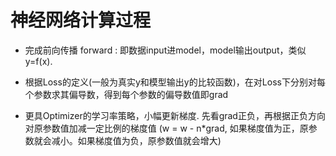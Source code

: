 # 神经网络计算过程

- 完成前向传播 forward : 即数据input进model，model输出output，类似y=f(x).

- 根据Loss的定义(一般为真实y和模型输出y的比较函数)，在对Loss下分别对每个参数求其偏导数，得到每个参数的偏导数值即grad

- 更具Optimizer的学习率策略，小幅更新梯度. 先看grad正负，再根据正负方向对原参数值加减一定比例的梯度值
(w = w - n*grad, 如果梯度值为正，原参数就会减小。如果梯度值为负，原参数值就会增大)
